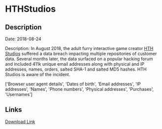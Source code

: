 # HTHStudios

## Description

Date: 2018-08-24

Description:
In August 2018, the adult furry interactive game creator <a href="https://hthstudios.com/" target="_blank" rel="noopener">HTH Studios</a> suffered a data breach impacting multiple repositories of customer data. Several months later, the data surfaced on a popular hacking forum and included 411k unique email addresses along with physical and IP addresses, names, orders, salted SHA-1 and salted MD5 hashes. HTH Studios is aware of the incident.


['Browser user agent details', 'Dates of birth', 'Email addresses', 'IP addresses', 'Names', 'Phone numbers', 'Physical addresses', 'Purchases', 'Usernames']

## Links

[Download Link](https://link-to.net/1229997/850.092889888402/dynamic/?r=aHR0cHM6Ly93d3cubWVkaWFmaXJlLmNvbS92aWV3L1RVbWlxQmc1NDV1Qm5rOC9odGhzdHVkaW9zLmNvbS9maWxl)